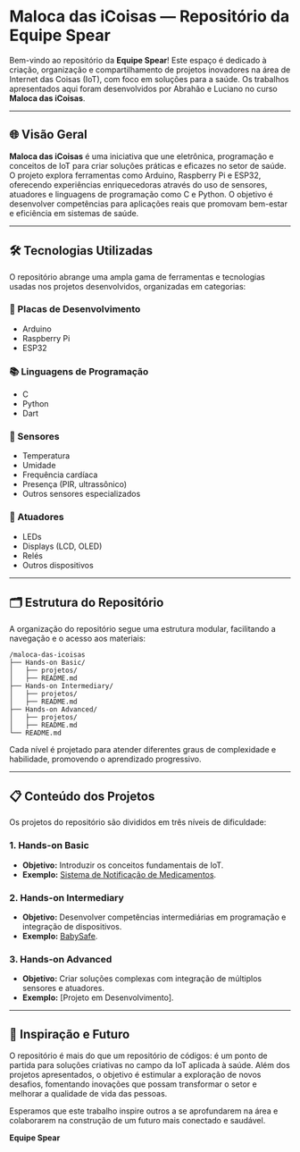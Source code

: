 # Maloca das iCoisas — Repositório da Equipe Spear 

Bem-vindo ao repositório da **Equipe Spear**! Este espaço é dedicado à criação, organização e compartilhamento de projetos inovadores na área de Internet das Coisas (IoT), com foco em soluções para a saúde. Os trabalhos apresentados aqui foram desenvolvidos por Abrahão e Luciano no curso **Maloca das iCoisas**.

---

## 🌐 Visão Geral

**Maloca das iCoisas** é uma iniciativa que une eletrônica, programação e conceitos de IoT para criar soluções práticas e eficazes no setor de saúde. O projeto explora ferramentas como Arduino, Raspberry Pi e ESP32, oferecendo experiências enriquecedoras através do uso de sensores, atuadores e linguagens de programação como C e Python. O objetivo é desenvolver competências para aplicações reais que promovam bem-estar e eficiência em sistemas de saúde.

---

## 🛠 Tecnologias Utilizadas

O repositório abrange uma ampla gama de ferramentas e tecnologias usadas nos projetos desenvolvidos, organizadas em categorias:

### 🔧 Placas de Desenvolvimento
- Arduino
- Raspberry Pi
- ESP32

### 📚 Linguagens de Programação
- C
- Python
- Dart

### 🔢 Sensores
- Temperatura
- Umidade
- Frequência cardíaca
- Presença (PIR, ultrassônico)
- Outros sensores especializados

### 🔦 Atuadores
- LEDs
- Displays (LCD, OLED)
- Relés
- Outros dispositivos

---

## 🗂 Estrutura do Repositório

A organização do repositório segue uma estrutura modular, facilitando a navegação e o acesso aos materiais:

```plaintext
/maloca-das-icoisas
├── Hands-on Basic/
│   ├── projetos/
│   ├── README.md
├── Hands-on Intermediary/
│   ├── projetos/
│   ├── README.md
├── Hands-on Advanced/
│   ├── projetos/
│   ├── README.md
└── README.md
```

Cada nível é projetado para atender diferentes graus de complexidade e habilidade, promovendo o aprendizado progressivo.

---

## 📋 Conteúdo dos Projetos

Os projetos do repositório são divididos em três níveis de dificuldade:

### 1. **Hands-on Basic**
- **Objetivo:** Introduzir os conceitos fundamentais de IoT.
- **Exemplo:** [Sistema de Notificação de Medicamentos](https://github.com/sktapn/Maloca_HandsON/tree/main/HandsON_Basico/Projeto_Final).

### 2. **Hands-on Intermediary**
- **Objetivo:** Desenvolver competências intermediárias em programação e integração de dispositivos.
- **Exemplo:** [BabySafe](https://github.com/sktapn/Maloca_HandsON/tree/main/Hands-on%20_Intermediary/Sprint%2003).

### 3. **Hands-on Advanced**
- **Objetivo:** Criar soluções complexas com integração de múltiplos sensores e atuadores.
- **Exemplo:** [Projeto em Desenvolvimento].

---

## 🧠 Inspiração e Futuro

O repositório é mais do que um repositório de códigos: é um ponto de partida para soluções criativas no campo da IoT aplicada à saúde. Além dos projetos apresentados, o objetivo é estimular a exploração de novos desafios, fomentando inovações que possam transformar o setor e melhorar a qualidade de vida das pessoas.

Esperamos que este trabalho inspire outros a se aprofundarem na área e colaborarem na construção de um futuro mais conectado e saudável.

**Equipe Spear**

